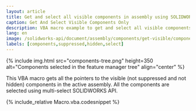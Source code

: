 ```yaml
---
layout: article
title: Get and select all visible components in assembly using SOLIDWORKS API
caption: Get And Select Visible Components Only
description: VBA macro example to get and select all visible components (not suppressed and not hidden) using SOLIDWORKS API
lang: en
image: /solidworks-api/document/assembly/components/get-visible/components-tree.png
labels: [components,suppressed,hidden,select]
---
```

{% include img.html src="components-tree.png" height=350 alt="Components selected in the feature manager tree" align="center" %}

This VBA macro gets all the pointers to the visible (not suppressed and not hidden) components in the active assembly. All the components are selected using multi-select SOLIDWORKS API.

{% include_relative Macro.vba.codesnippet %}